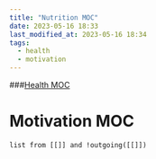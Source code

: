 ```yaml
---
title: "Nutrition MOC"
date: 2023-05-16 18:33
last_modified_at: 2023-05-16 18:34
tags:
  - health
  - motivation
---
```

###[Health MOC](Health%20MOC.md)

# Motivation MOC

```dataview
list from [[]] and !outgoing([[]])
```
